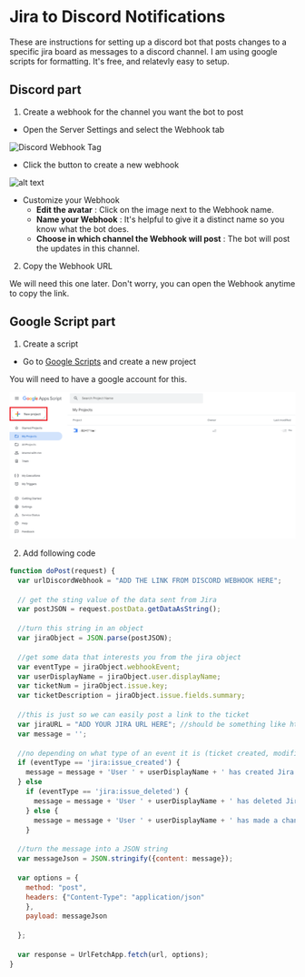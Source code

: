 # Jira to Discord Notifications


These are instructions for setting up a discord bot that posts changes to a specific jira board as messages to a discord channel.
I am using google scripts for formatting. It's free, and relatevly easy to setup.

## Discord part

1. Create a webhook for the channel you want the bot to post

* Open the Server Settings and select the Webhook tab 

![Discord Webhook Tag](https://support.discord.com/hc/article_attachments/360007455811/1_.jpg)

* Click the button to create a new webhook

![alt text](https://support.discord.com/hc/article_attachments/360007455831/2_.jpg)

* Customize your Webhook
    * __Edit the avatar__ : Click on the image next to the Webhook name.
    * __Name your Webhook__ : It's helpful to give it a distinct name so you know what the bot does.
    * __Choose in which channel the Webhook will post__ : The bot will post the updates in this channel.

2. Copy the Webhook URL

We will need this one later. Don't worry, you can open the Webhook anytime to copy the link.

## Google Script part

1. Create a script

* Go to [Google Scripts](https://script.google.com/home) and create a new project

You will need to have a google account for this.

![Create new Project](/img/newproject.png)

2. Add following code

```javascript
function doPost(request) {
  var urlDiscordWebhook = "ADD THE LINK FROM DISCORD WEBHOOK HERE";  
    
  // get the sting value of the data sent from Jira
  var postJSON = request.postData.getDataAsString();
  
  //turn this string in an object
  var jiraObject = JSON.parse(postJSON);
  
  //get some data that interests you from the jira object 
  var eventType = jiraObject.webhookEvent;
  var userDisplayName = jiraObject.user.displayName; 
  var ticketNum = jiraObject.issue.key;
  var ticketDescription = jiraObject.issue.fields.summary;
  
  //this is just so we can easily post a link to the ticket
  var jiraURL = "ADD YOUR JIRA URL HERE"; //should be something like https://myawesomeproject.atlassian.net/browse/
  var message = '';

  //no depending on what type of an event it is (ticket created, modified or deleted) we will post different messages in the discord channel
  if (eventType == 'jira:issue_created') {
    message = message + 'User ' + userDisplayName + ' has created Jira Ticket ' + ticketNum + ': \n [' + ticketDescription + '](' + jiraURL + ticketNum + ')';
  } else
    if (eventType == 'jira:issue_deleted') {
      message = message + 'User ' + userDisplayName + ' has deleted Jira Ticket ' + ticketNum + ': \n [' + ticketDescription + '](' + jiraURL +')';
    } else {
      message = message + 'User ' + userDisplayName + ' has made a change to Jira Ticket ' + ticketNum + ': \n [' + ticketDescription + '](' + jiraURL + ticketNum + ')';
    }
  
  //turn the message into a JSON string
  var messageJson = JSON.stringify({content: message});
  
  var options = {
    method: "post",
    headers: {"Content-Type": "application/json"
    },
    payload: messageJson
    
  };

  var response = UrlFetchApp.fetch(url, options);  
}
```